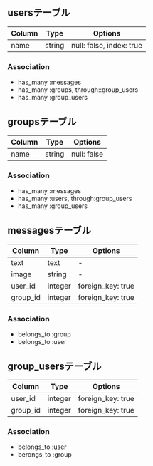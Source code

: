 ## usersテーブル

|Column|Type|Options|
|------|----|-------|
|name|string|null: false, index: true|

### Association
- has_many :messages
- has_many :groups, through::group_users
- has_many :group_users

## groupsテーブル

|Column|Type|Options|
|------|----|-------|
|name|string|null: false|

### Association
- has_many :messages
- has_many :users, through:group_users
- has_many :group_users

## messagesテーブル

|Column|Type|Options|
|------|----|-------|
|text|text|-|
|image|string|-|
|user_id|integer|foreign_key: true|
|group_id|integer|foreign_key: true|

### Association
- belongs_to :group
- belongs_to :user

## group_usersテーブル

|Column|Type|Options|
|------|----|-------|
|user_id|integer|foreign_key: true|
|group_id|integer|foreign_key: true|

### Association
- belongs_to :user
- berongs_to :group
